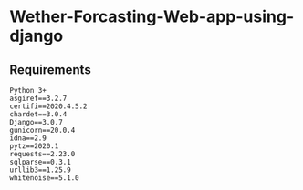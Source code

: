 # Wether-Forcasting-Web-app-using-django
  

## Requirements

    Python 3+
    asgiref==3.2.7
    certifi==2020.4.5.2
    chardet==3.0.4
    Django==3.0.7
    gunicorn==20.0.4
    idna==2.9
    pytz==2020.1
    requests==2.23.0
    sqlparse==0.3.1
    urllib3==1.25.9
    whitenoise==5.1.0
